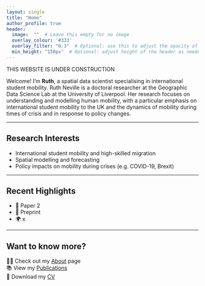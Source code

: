 ```yaml
---
layout: single
title: "Home"
author_profile: true
header:
  image:  ""  # Leave this empty for no image
  overlay_colour: '#333'
  overlay_filter: "0.3"  # Optional: use this to adjust the opacity of the overlay
  min_height: "150px"  # Optional: adjust height of the header as needed
---
```


THIS WEBSITE IS UNDER CONSTRUCTION

Welcome! I’m **Ruth**, a spatial data scientist specialising in international student mobility. Ruth Neville is a doctoral researcher at the Geographic Data Science Lab at the University of Liverpool. Her research focuses on understanding and modelling human mobility, with a particular emphasis on international student mobility to the UK and the dynamics of mobility during times of crisis and in response to policy changes.

---

## Research Interests

- International student mobility and high-skilled migration  
- Spatial modelling and forecasting  
- Policy impacts on mobility during crises (e.g. COVID-19, Brexit)

---

## Recent Highlights

- 📄 Paper 2
- 🧮 Preprint
- 🌍 x

---

## Want to know more?

👩‍🔬 Check out my [About](/about/) page  
📚 View my [Publications](/publications/)  
📄 Download my [CV](/cv/)

